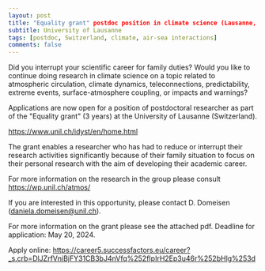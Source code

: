 ```yaml
---
layout: post
title: "Equality grant" postdoc position in climate science (Lausanne, Switzerland)
subtitle: University of Lausanne
tags: [postdoc, Switzerland, climate, air-sea interactions]
comments: false
---
```

Did you interrupt your scientific career for family duties? Would you like to continue doing research in climate science on a topic related to atmospheric circulation, climate dynamics, teleconnections, predictability, extreme events, surface-atmosphere coupling, or impacts and warnings?

Applications are now open for a position of postdoctoral researcher as part of the "Equality grant" (3 years) at the University of Lausanne (Switzerland).

https://www.unil.ch/idyst/en/home.html

The grant enables a researcher who has had to reduce or interrupt their research activities significantly because of their family situation to focus on their personal research with the aim of developing their academic career.

For more information on the research in the group please consult https://wp.unil.ch/atmos/

If you are interested in this opportunity, please contact D. Domeisen (daniela.domeisen@unil.ch).

For more information on the grant please see the attached pdf. Deadline for application: May 20, 2024.

Apply online: https://career5.successfactors.eu/career?_s.crb=DlJZrfVniBjFY31CB3bJ4nVfq%252fIpIrH2Ep3u46r%252bHlg%253d
